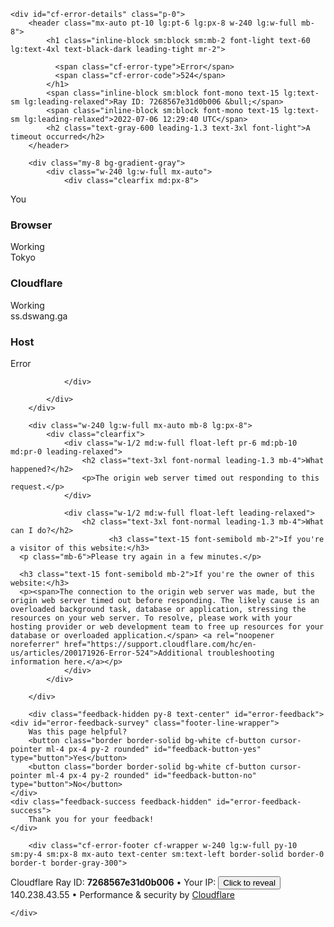 <!DOCTYPE html>
<!--[if lt IE 7]> <html class="no-js ie6 oldie" lang="en-US"> <![endif]-->
<!--[if IE 7]>    <html class="no-js ie7 oldie" lang="en-US"> <![endif]-->
<!--[if IE 8]>    <html class="no-js ie8 oldie" lang="en-US"> <![endif]-->
<!--[if gt IE 8]><!--> <html class="no-js" lang="en-US"> <!--<![endif]-->
<head>


<title>ss.dswang.ga | 524: A timeout occurred</title>
<meta charset="UTF-8" />
<meta http-equiv="Content-Type" content="text/html; charset=UTF-8" />
<meta http-equiv="X-UA-Compatible" content="IE=Edge" />
<meta name="robots" content="noindex, nofollow" />
<meta name="viewport" content="width=device-width,initial-scale=1" />
<link rel="stylesheet" id="cf_styles-css" href="/cdn-cgi/styles/main.css" />


<script>
(function(){if(document.addEventListener&&window.XMLHttpRequest&&JSON&&JSON.stringify){var e=function(a){var c=document.getElementById("error-feedback-survey"),d=document.getElementById("error-feedback-success"),b=new XMLHttpRequest;a={event:"feedback clicked",properties:{errorCode:524,helpful:a,version:1}};b.open("POST","https://sparrow.cloudflare.com/api/v1/event");b.setRequestHeader("Content-Type","application/json");b.setRequestHeader("Sparrow-Source-Key","c771f0e4b54944bebf4261d44bd79a1e");
b.send(JSON.stringify(a));c.classList.add("feedback-hidden");d.classList.remove("feedback-hidden")};document.addEventListener("DOMContentLoaded",function(){var a=document.getElementById("error-feedback"),c=document.getElementById("feedback-button-yes"),d=document.getElementById("feedback-button-no");"classList"in a&&(a.classList.remove("feedback-hidden"),c.addEventListener("click",function(){e(!0)}),d.addEventListener("click",function(){e(!1)}))})}})();
</script>

</head>
<body>
<div id="cf-wrapper">

    

    <div id="cf-error-details" class="p-0">
        <header class="mx-auto pt-10 lg:pt-6 lg:px-8 w-240 lg:w-full mb-8">
            <h1 class="inline-block sm:block sm:mb-2 font-light text-60 lg:text-4xl text-black-dark leading-tight mr-2">
              
              <span class="cf-error-type">Error</span>
              <span class="cf-error-code">524</span>
            </h1>
            <span class="inline-block sm:block font-mono text-15 lg:text-sm lg:leading-relaxed">Ray ID: 7268567e31d0b006 &bull;</span>
            <span class="inline-block sm:block font-mono text-15 lg:text-sm lg:leading-relaxed">2022-07-06 12:29:40 UTC</span>
            <h2 class="text-gray-600 leading-1.3 text-3xl font-light">A timeout occurred</h2>
        </header>
        
        <div class="my-8 bg-gradient-gray">
            <div class="w-240 lg:w-full mx-auto">
                <div class="clearfix md:px-8">
                  
<div id="cf-browser-status" class=" relative w-1/3 md:w-full py-15 md:p-0 md:py-8 md:text-left md:border-solid md:border-0 md:border-b md:border-gray-400 overflow-hidden float-left md:float-none text-center">
  <div class="relative mb-10 md:m-0">
    <span class="cf-icon-browser block md:hidden h-20 bg-center bg-no-repeat"></span>
    <span class="cf-icon-ok w-12 h-12 absolute left-1/2 md:left-auto md:right-0 md:top-0 -ml-6 -bottom-4"></span>
  </div>
  <span class="md:block w-full truncate">You</span>
  <h3 class="md:inline-block mt-3 md:mt-0 text-2xl text-gray-600 font-light leading-1.3">Browser</h3>
  <span class="leading-1.3 text-2xl text-green-success">Working</span>
</div>

<div id="cf-cloudflare-status" class=" relative w-1/3 md:w-full py-15 md:p-0 md:py-8 md:text-left md:border-solid md:border-0 md:border-b md:border-gray-400 overflow-hidden float-left md:float-none text-center">
  <div class="relative mb-10 md:m-0">
    <span class="cf-icon-cloud block md:hidden h-20 bg-center bg-no-repeat"></span>
    <span class="cf-icon-ok w-12 h-12 absolute left-1/2 md:left-auto md:right-0 md:top-0 -ml-6 -bottom-4"></span>
  </div>
  <span class="md:block w-full truncate">Tokyo</span>
  <h3 class="md:inline-block mt-3 md:mt-0 text-2xl text-gray-600 font-light leading-1.3">Cloudflare</h3>
  <span class="leading-1.3 text-2xl text-green-success">Working</span>
</div>

<div id="cf-host-status" class="cf-error-source relative w-1/3 md:w-full py-15 md:p-0 md:py-8 md:text-left md:border-solid md:border-0 md:border-b md:border-gray-400 overflow-hidden float-left md:float-none text-center">
  <div class="relative mb-10 md:m-0">
    <span class="cf-icon-server block md:hidden h-20 bg-center bg-no-repeat"></span>
    <span class="cf-icon-error w-12 h-12 absolute left-1/2 md:left-auto md:right-0 md:top-0 -ml-6 -bottom-4"></span>
  </div>
  <span class="md:block w-full truncate">ss.dswang.ga</span>
  <h3 class="md:inline-block mt-3 md:mt-0 text-2xl text-gray-600 font-light leading-1.3">Host</h3>
  <span class="leading-1.3 text-2xl text-red-error">Error</span>
</div>

                </div>
              
            </div>
        </div>

        <div class="w-240 lg:w-full mx-auto mb-8 lg:px-8">
            <div class="clearfix">
                <div class="w-1/2 md:w-full float-left pr-6 md:pb-10 md:pr-0 leading-relaxed">
                    <h2 class="text-3xl font-normal leading-1.3 mb-4">What happened?</h2>
                    <p>The origin web server timed out responding to this request.</p>
                </div>
              
                <div class="w-1/2 md:w-full float-left leading-relaxed">
                    <h2 class="text-3xl font-normal leading-1.3 mb-4">What can I do?</h2>
                          <h3 class="text-15 font-semibold mb-2">If you're a visitor of this website:</h3>
      <p class="mb-6">Please try again in a few minutes.</p>

      <h3 class="text-15 font-semibold mb-2">If you're the owner of this website:</h3>
      <p><span>The connection to the origin web server was made, but the origin web server timed out before responding. The likely cause is an overloaded background task, database or application, stressing the resources on your web server. To resolve, please work with your hosting provider or web development team to free up resources for your database or overloaded application.</span> <a rel="noopener noreferrer" href="https://support.cloudflare.com/hc/en-us/articles/200171926-Error-524">Additional troubleshooting information here.</a></p>
                </div>
            </div>
              
        </div>

        <div class="feedback-hidden py-8 text-center" id="error-feedback">
    <div id="error-feedback-survey" class="footer-line-wrapper">
        Was this page helpful?
        <button class="border border-solid bg-white cf-button cursor-pointer ml-4 px-4 py-2 rounded" id="feedback-button-yes" type="button">Yes</button>
        <button class="border border-solid bg-white cf-button cursor-pointer ml-4 px-4 py-2 rounded" id="feedback-button-no" type="button">No</button>
    </div>
    <div class="feedback-success feedback-hidden" id="error-feedback-success">
        Thank you for your feedback!
    </div>
</div>


        <div class="cf-error-footer cf-wrapper w-240 lg:w-full py-10 sm:py-4 sm:px-8 mx-auto text-center sm:text-left border-solid border-0 border-t border-gray-300">
  <p class="text-13">
    <span class="cf-footer-item sm:block sm:mb-1">Cloudflare Ray ID: <strong class="font-semibold">7268567e31d0b006</strong></span>
    <span class="cf-footer-separator sm:hidden">&bull;</span>
    <span id="cf-footer-item-ip" class="cf-footer-item hidden sm:block sm:mb-1">
      Your IP:
      <button type="button" id="cf-footer-ip-reveal" class="cf-footer-ip-reveal-btn">Click to reveal</button>
      <span class="hidden" id="cf-footer-ip">140.238.43.55</span>
      <span class="cf-footer-separator sm:hidden">&bull;</span>
    </span>
    <span class="cf-footer-item sm:block sm:mb-1"><span>Performance &amp; security by</span> <a rel="noopener noreferrer" href="https://www.cloudflare.com/5xx-error-landing" id="brand_link" target="_blank">Cloudflare</a></span>
    
  </p>
  <script>(function(){function d(){var b=a.getElementById("cf-footer-item-ip"),c=a.getElementById("cf-footer-ip-reveal");b&&"classList"in b&&(b.classList.remove("hidden"),c.addEventListener("click",function(){c.classList.add("hidden");a.getElementById("cf-footer-ip").classList.remove("hidden")}))}var a=document;document.addEventListener&&a.addEventListener("DOMContentLoaded",d)})();</script>
</div><!-- /.error-footer -->


    </div>
</div>
<script defer src="https://static.cloudflareinsights.com/beacon.min.js/v652eace1692a40cfa3763df669d7439c1639079717194" integrity="sha512-Gi7xpJR8tSkrpF7aordPZQlW2DLtzUlZcumS8dMQjwDHEnw9I7ZLyiOj/6tZStRBGtGgN6ceN6cMH8z7etPGlw==" data-cf-beacon='{"rayId":"7268567e0c3bb006","version":"2022.6.0","r":1,"token":"fd425e38dfb54af79a3735cf69df1219","si":100}' crossorigin="anonymous"></script>
</body>
</html>

